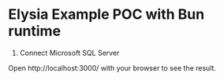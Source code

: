 # Elysia Example POC with Bun runtime

1. Connect Microsoft SQL Server


Open http://localhost:3000/ with your browser to see the result.